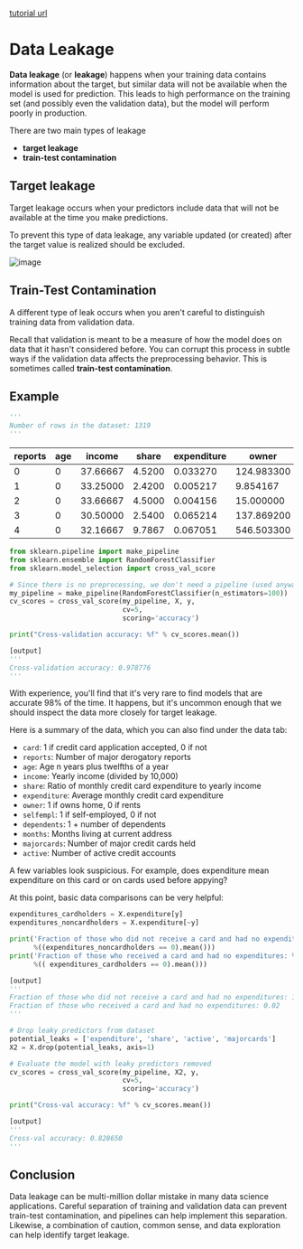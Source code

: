 [tutorial url](https://www.kaggle.com/alexisbcook/data-leakage)

# Data Leakage

**Data leakage** (or **leakage**) happens when your training data contains information about the target, but similar data will not be available when the model is used for prediction.
This leads to high performance on the training set (and possibly even the validation data), but the model will perform poorly in production.

There are two main types of leakage
- **target leakage**
- **train-test contamination**

## Target leakage

Target leakage occurs when your predictors include data that will not be available at the time you make predictions. 

To prevent this type of data leakage, any variable updated (or created) after the target value is realized should be excluded.

![image](https://user-images.githubusercontent.com/74973306/104686956-a654d400-5741-11eb-999a-962a15f54c3d.png)


## Train-Test Contamination

A different type of leak occurs when you aren't careful to distinguish training data from validation data.

Recall that validation is meant to be a measure of how the model does on data that it hasn't considered before. You can corrupt this process in subtle ways if the validation data affects the preprocessing behavior. This is sometimes called **train-test contamination**.


## Example

```python
'''
Number of rows in the dataset: 1319
'''
```
| reports | age | income   | share  | expenditure | owner      | selfemp | dependents | months | majorcards | active |    |
|---------|-----|----------|--------|-------------|------------|---------|------------|--------|------------|--------|----|
| 0       | 0   | 37.66667 | 4.5200 | 0.033270    | 124.983300 | True    | False      | 3      | 54         | 1      | 12 |
| 1       | 0   | 33.25000 | 2.4200 | 0.005217    | 9.854167   | False   | False      | 3      | 34         | 1      | 13 |
| 2       | 0   | 33.66667 | 4.5000 | 0.004156    | 15.000000  | True    | False      | 4      | 58         | 1      | 5  |
| 3       | 0   | 30.50000 | 2.5400 | 0.065214    | 137.869200 | False   | False      | 0      | 25         | 1      | 7  |
| 4       | 0   | 32.16667 | 9.7867 | 0.067051    | 546.503300 | True    | False      | 2      | 64         | 1      | 5  |

```python
from sklearn.pipeline import make_pipeline
from sklearn.ensemble import RandomForestClassifier
from sklearn.model_selection import cross_val_score

# Since there is no preprocessing, we don't need a pipeline (used anyway as best practice!)
my_pipeline = make_pipeline(RandomForestClassifier(n_estimators=100))
cv_scores = cross_val_score(my_pipeline, X, y, 
                            cv=5,
                            scoring='accuracy')

print("Cross-validation accuracy: %f" % cv_scores.mean())

[output]
'''
Cross-validation accuracy: 0.978776
'''
```

With experience, you'll find that it's very rare to find models that are accurate 98% of the time. It happens, but it's uncommon enough that we should inspect the data more closely for target leakage.

Here is a summary of the data, which you can also find under the data tab:

- ```card```: 1 if credit card application accepted, 0 if not
- ```reports```: Number of major derogatory reports
- ```age```: Age n years plus twelfths of a year
- ```income```: Yearly income (divided by 10,000)
- ```share```: Ratio of monthly credit card expenditure to yearly income
- ```expenditure```: Average monthly credit card expenditure
- ```owner```: 1 if owns home, 0 if rents
- ```selfempl```: 1 if self-employed, 0 if not
- ```dependents```: 1 + number of dependents
- ```months```: Months living at current address
- ```majorcards```: Number of major credit cards held
- ```active```: Number of active credit accounts  

A few variables look suspicious. For example, does expenditure mean expenditure on this card or on cards used before appying?

At this point, basic data comparisons can be very helpful:

```python
expenditures_cardholders = X.expenditure[y]
expenditures_noncardholders = X.expenditure[~y]

print('Fraction of those who did not receive a card and had no expenditures: %.2f' \
      %((expenditures_noncardholders == 0).mean()))
print('Fraction of those who received a card and had no expenditures: %.2f' \
      %(( expenditures_cardholders == 0).mean()))

[output]
'''
Fraction of those who did not receive a card and had no expenditures: 1.00
Fraction of those who received a card and had no expenditures: 0.02
'''
```

```python
# Drop leaky predictors from dataset
potential_leaks = ['expenditure', 'share', 'active', 'majorcards']
X2 = X.drop(potential_leaks, axis=1)

# Evaluate the model with leaky predictors removed
cv_scores = cross_val_score(my_pipeline, X2, y, 
                            cv=5,
                            scoring='accuracy')

print("Cross-val accuracy: %f" % cv_scores.mean())

[output]
'''
Cross-val accuracy: 0.828650
'''
```

## Conclusion
Data leakage can be multi-million dollar mistake in many data science applications. Careful separation of training and validation data can prevent train-test contamination, and pipelines can help implement this separation. Likewise, a combination of caution, common sense, and data exploration can help identify target leakage.
